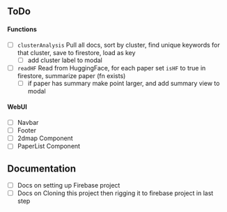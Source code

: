 

## ToDo

#### Functions
- [ ] `clusterAnalysis` Pull all docs, sort by cluster, find unique keywords for that cluster, save to firestore, load as key
  - [ ] add cluster label to modal
- [ ] `readHF` Read from HuggingFace, for each paper set `isHF` to true in firestore, summarize paper (fn exists)
   - [ ] if paper has summary make point larger, and add summary view to modal
  
#### WebUI
- [ ] Navbar
- [ ] Footer
- [ ] 2dmap Component
- [ ] PaperList Component

## Documentation

- [ ] Docs on setting up Firebase project
- [ ] Docs on Cloning this project then rigging it to firebase project in last step
